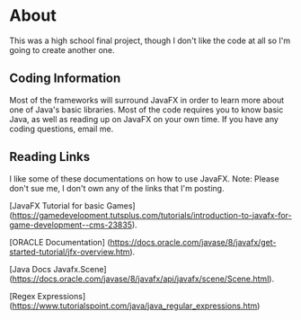 # About
This was a high school final project, though I don't like the code at all so I'm going to create another one.

## Coding Information
Most of the frameworks will surround JavaFX in order to learn more about one of Java's basic libraries. Most of the code requires you to know basic Java, as well as reading up on JavaFX on your own time. If you have any coding questions, email me.

## Reading Links
I like some of these documentations on how to use JavaFX. Note: Please don't sue me, I don't own any of the links that I'm posting.


[JavaFX Tutorial for basic Games] (https://gamedevelopment.tutsplus.com/tutorials/introduction-to-javafx-for-game-development--cms-23835).


[ORACLE Documentation] (https://docs.oracle.com/javase/8/javafx/get-started-tutorial/jfx-overview.htm).


[Java Docs Javafx.Scene] (https://docs.oracle.com/javase/8/javafx/api/javafx/scene/Scene.html).


[Regex Expressions] (https://www.tutorialspoint.com/java/java_regular_expressions.htm)
